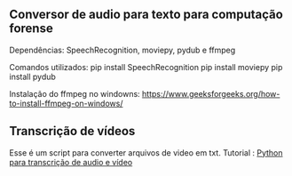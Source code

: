 ## Conversor de audio para texto para computação forense

Dependências:
SpeechRecognition, moviepy, pydub e ffmpeg

Comandos utilizados: 
pip install SpeechRecognition
pip install moviepy
pip install pydub

Instalação do ffmpeg no windowns:
https://www.geeksforgeeks.org/how-to-install-ffmpeg-on-windows/

## Transcrição de vídeos 
Esse é um script para converter arquivos de video em txt.
Tutorial : [Python para transcrição de audio e vídeo](https://mecls.medium.com/usando-python-para-transcri%C3%A7%C3%A3o-de-%C3%A1udio-e-v%C3%ADdeos-em-portugu%C3%AAs-4f40a12aaf93 ) 

